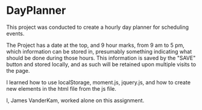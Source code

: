 # DayPlanner

This project was conducted to create a hourly day planner for scheduling events. 

The Project has a date at the top, and 9 hour marks, from 9 am to 5 pm, which information can be stored in, presumably something indicating what should be done during those hours. This information is saved by the "SAVE" button and stored locally, and as such will be retained upon multiple visits to the page.

I learned how to use localStorage, moment.js, jquery.js, and how to create new elements in the html file from the js file.

I, James VanderKam, worked alone on this assignment.

